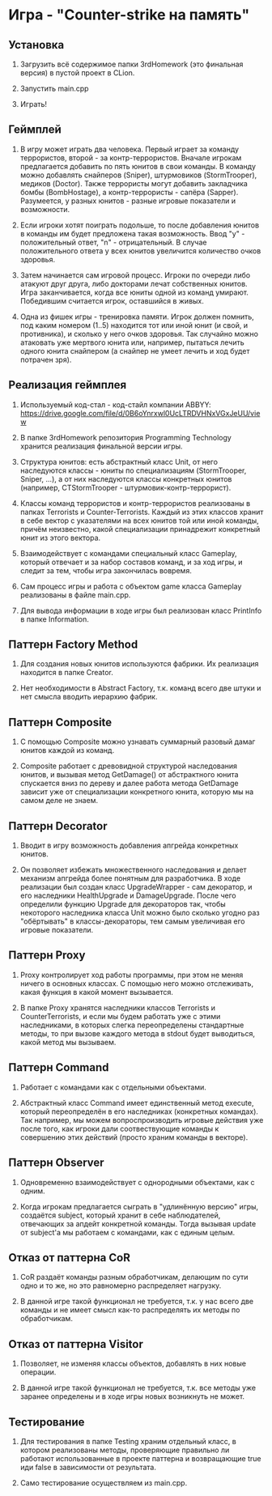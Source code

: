 <b> <h1> Игра - "Counter-strike на память" </h1> </b>

<b> <h2> Установка </h2> </b>

1) Загрузить всё содержимое папки 3rdHomework (это финальная версия) в пустой проект в CLion.

2) Запустить main.cpp

3) Играть!


<b> <h2> Геймплей </h2> </b>

1) В игру может играть два человека. Первый играет за команду террористов, второй - за контр-террористов.
Вначале игрокам предлагается добавить по пять юнитов в свои команды. В команду можно добавлять снайперов (Sniper),
штурмовиков (StormTrooper), медиков (Doctor). Также террористы могут добавить 
закладчика бомбы (BombHostage), а контр-террористы - сапёра (Sapper).
Разумеется, у разных юнитов - разные игровые показатели и возможности.

2) Если игроки хотят поиграть подольше, то после добавления юнитов в команды им будет предложена такая
возможность. Ввод "y" - положительный ответ, "n" - отрицательный. В случае положительного ответа у всех юнитов 
увеличится количество очков здоровья.

3) Затем начинается сам игровой процесс. Игроки по очереди либо атакуют друг друга, либо докторами лечат собственных юнитов.
Игра заканчивается, когда все юниты одной из команд умирают. Победившим считается игрок, оставшийся в живых.

4) Одна из фишек игры - тренировка памяти. Игрок должен помнить, под каким номером (1..5) находится тот или иной юнит (и свой, 
и противника), и сколько у него очков здоровья. Так случайно можно атаковать уже мертвого юнита или, например, пытаться лечить одного 
юнита снайпером (а снайпер не умеет лечить и ход будет потрачен зря).


<b> <h2> Реализация геймплея </h2> </b>

1) Используемый код-стал - код-стайл компании ABBYY: https://drive.google.com/file/d/0B6oYnrxwl0UcLTRDVHNxVGxJeUU/view

2) В папке 3rdHomework репозитория Programming Technology хранится реализация финальной версии игры.
 
3) Структура юнитов: есть абстрактный класс Unit, от него наследуются классы - юниты по специализациям (StormTrooper, Sniper, ...), а
от них наследуются классы конкретных юнитов (например, CTStormTrooper - штурмовик-контр-террорист). 

4) Классы команд террористов и контр-террористов реализованы в папках Terrorists и Counter-Terrorists. Каждый из этих классов хранит 
в себе вектор с указателями на всех юнитов той или иной команды, причём неизвестно, какой специализации принадрежит конкретный юнит 
из этого вектора.

5) Взаимодействует с командами специальный класс Gameplay, который отвечает и за набор составов команд, и за ход игры, и следит за тем,
чтобы игра закончилась вовремя.

6) Сам процесс игры и работа с объектом game класса Gameplay реализованы в файле main.cpp.

7) Для вывода информации в ходе игры был реализован класс PrintInfo в папке Information.


<b> <h2> Паттерн Factory Method </h2> </b>

1) Для создания новых юнитов используются фабрики. Их реализация находится в папке Creator.

2) Нет необходимости в Abstract Factory, т.к. команд всего две штуки и нет смысла вводить
иерархию фабрик.


<b> <h2> Паттерн Composite </h2> </b>

1) С помощью Composite можно узнавать суммарный разовый дамаг юнитов каждой из команд.

2) Composite работает с древовидной структурой наследования юнитов, и вызывая метод GetDamage() 
от абстрактного юнита спускается вниз по дереву и далее работа метода GetDamage зависит уже от 
специализации конкретного юнита, которую мы на самом деле не знаем.


<b> <h2> Паттерн Decorator </h2> </b> 

1) Вводит в игру возможность добавления апгрейда конкретных юнитов. 

2) Он позволяет избежать множественного наследования и делает механизм апгрейда более понятным для разработчика. 
В ходе реализации был создан класс UpgradeWrapper - сам декоратор, и его наследники HealthUpgrade и DamageUpgrade. 
После чего определили функцию Upgrade для декораторов так, чтобы некоторого наследника класса Unit можно было сколько 
угодно раз "обёртывать" в классы-декораторы, тем самым увеличивая его игровые показатели.


<b> <h2> Паттерн Proxy </h2> </b>

1) Proxy контролирует ход работы программы, при этом не меняя ничего в основных классах. С помощью него можно 
отслеживать, какая функция в какой момент вызывается.

2) В папке Proxy хранятся наследники классов Terrorists и CounterTerrorists, и если мы будем работать уже с этими 
наследниками, в которых слегка переопределены стандартные методы, то при вызове каждого метода в stdout будет 
выводиться, какой метод мы вызываем.


<b> <h2> Паттерн Command </h2> </b>

1) Работает с командами как с отдельными объектами. 

2) Абстрактный класс Command имеет единственный метод execute, который переопределён в его наследниках (конкретных 
командах). Так например, мы можем вопроспроизводить игровые действия уже после того, как игроки дали соотвествующие 
команды к совершению этих действий (просто храним команды в векторе).


<b> <h2> Паттерн Observer </h2> </b>

1) Одновременно взаимодействует с однородными объектами, как с одним.

2) Когда игрокам предлагается сыграть в "удлинённую версию" игры, создаётся subject, который хранит в себе наблюдателей,
отвечающих за апдейт конкретной команды. Тогда вызывая update от subject'а мы работаем с командами, как с единым целым.


<b> <h2> Отказ от паттерна CoR </h2> </b>

1) CoR раздаёт команды разным обработчикам, делающим по сути одно и то же, но это равномерно распределяет нагрузку.

2) В данной игре такой функционал не требуется, т.к. у нас всего две команды и не имеет смысл как-то распределять их 
методы по обработчикам.


<b> <h2> Отказ от паттерна Visitor </h2> </b>

1) Позволяет, не изменяя классы объектов, добавлять в них новые операции.

2) В данной игре такой функционал не требуется, т.к. все методы уже заранее определены и в ходе игры новых возникнуть 
не может.


<b> <h2> Тестирование </h2> </b>

1)  Для тестирования в папке Testing храним отдельный класс, в котором реализованы методы, проверяющие правильно ли работают использованные в проекте паттерна и возвращающие true иди false в зависимости от результата.

2) Само тестирование осуществляем из main.cpp.
